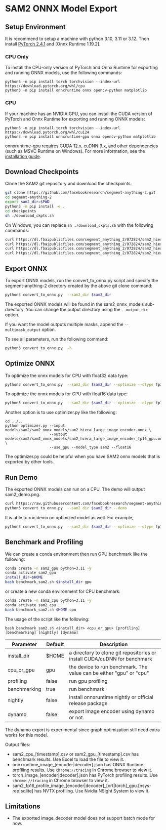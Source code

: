 # SAM2 ONNX Model Export

## Setup Environment
It is recommend to setup a machine with python 3.10, 3.11 or 3.12. Then install [PyTorch 2.4.1](https://pytorch.org/) and [Onnx Runtime 1.19.2].

### CPU Only
To install the CPU-only version of PyTorch and Onnx Runtime for exporting and running ONNX models, use the following commands:
```
python3 -m pip install torch torchvision --index-url https://download.pytorch.org/whl/cpu
python3 -m pip install onnxruntime onnx opencv-python matplotlib
```

### GPU
If your machine has an NVIDIA GPU, you can install the CUDA version of PyTorch and Onnx Runtime for exporting and running ONNX models:

```
python3 -m pip install torch torchvision --index-url https://download.pytorch.org/whl/cu124
python3 -m pip install onnxruntime-gpu onnx opencv-python matplotlib
```

onnxruntime-gpu requires CUDA 12.x, cuDNN 9.x, and other dependencies (such as MSVC Runtime on Windows). For more information, see the [installation guide](https://onnxruntime.ai/docs/install/#python-installs).

## Download Checkpoints

Clone the SAM2 git repository and download the checkpoints:
```bash
git clone https://github.com/facebookresearch/segment-anything-2.git
cd segment-anything-2
export sam2_dir=$PWD
python3 -m pip install -e .
cd checkpoints
sh ./download_ckpts.sh
```

On Windows, you can replace `sh ./download_ckpts.sh` with the following commands:
```bash
curl https://dl.fbaipublicfiles.com/segment_anything_2/072824/sam2_hiera_tiny.pt > sam2_hiera_tiny.pt
curl https://dl.fbaipublicfiles.com/segment_anything_2/072824/sam2_hiera_small.pt > sam2_hiera_small.pt
curl https://dl.fbaipublicfiles.com/segment_anything_2/072824/sam2_hiera_base_plus.pt > sam2_hiera_base_plus.pt
curl https://dl.fbaipublicfiles.com/segment_anything_2/072824/sam2_hiera_large.pt > sam2_hiera_large.pt
```

## Export ONNX
To export ONNX models, run the convert_to_onnx.py script and specify the segment-anything-2 directory created by the above git clone command:
```bash
python3 convert_to_onnx.py  --sam2_dir $sam2_dir
```

The exported ONNX models will be found in the sam2_onnx_models sub-directory. You can change the output directory using the `--output_dir` option.

If you want the model outputs multiple masks, append the `--multimask_output` option.

To see all parameters, run the following command:
```bash
python3 convert_to_onnx.py  -h
```

## Optimize ONNX

To optimize the onnx models for CPU with float32 data type:
```bash
python3 convert_to_onnx.py  --sam2_dir $sam2_dir --optimize --dtype fp32
```

To optimize the onnx models for GPU with float16 data type:
```bash
python3 convert_to_onnx.py  --sam2_dir $sam2_dir --optimize --dtype fp16 --use_gpu
```

Another option is to use optimizer.py like the following:
```
cd ../..
python optimizer.py --input models/sam2/sam2_onnx_models/sam2_hiera_large_image_encoder.onnx \
                    --output models/sam2/sam2_onnx_models/sam2_hiera_large_image_encoder_fp16_gpu.onnx \
                    --use_gpu --model_type sam2 --float16
```
The optimizer.py could be helpful when you have SAM2 onnx models that is exported by other tools.

## Run Demo

The exported ONNX models can run on a CPU. The demo will output sam2_demo.png.
```bash
curl https://raw.githubusercontent.com/facebookresearch/segment-anything-2/main/notebooks/images/truck.jpg > truck.jpg
python3 convert_to_onnx.py  --sam2_dir $sam2_dir --demo
```

It is able to run demo on optimized model as well. For example,
```bash
python3 convert_to_onnx.py  --sam2_dir $sam2_dir --optimize --dtype fp16 --use_gpu --demo
```

## Benchmark and Profiling

We can create a conda environment then run GPU benchmark like the following:
```bash
conda create -n sam2_gpu python=3.11 -y
conda activate sam2_gpu
install_dir=$HOME
bash benchmark_sam2.sh $install_dir gpu
```

or create a new conda environment for CPU benchmark:
```bash
conda create -n sam2_cpu python=3.11 -y
conda activate sam2_cpu
bash benchmark_sam2.sh $HOME cpu
```

The usage of the script like the following:
```
bash benchmark_sam2.sh <install_dir> <cpu_or_gpu> [profiling] [benchmarking] [nightly] [dynamo]
```

| Parameter| Default  | Description |
|----------|----------| ------------|
| install_dir | $HOME | a directory to clone git repositories or install CUDA/cuDNN for benchmark |
| cpu_or_gpu | gpu | the device to run benchmark. The value can be either "gpu" or "cpu" |
| profiling | false | run gpu profiling |
| benchmarking | true | run benchmark |
| nightly | false | install onnxruntime nightly or official release package |
| dynamo | false | export image encoder using dynamo or not. |

The dynamo export is experimental since graph optimization still need extra works for this model.

Output files:
* sam2_cpu_[timestamp].csv or sam2_gpu_[timestamp].csv has benchmark results. Use Excel to load the file to view it.
* onnxruntime_image_[encoder|decoder].json has ONNX Runtime profiling results. Use `chrome://tracing` in Chrome browser to view it.
* torch_image_[encoder|decoder].json has PyTorch profiling results. Use `chrome://tracing` in Chrome browser to view it.
* sam2_fp16_profile_image_[encoder|decoder]_[ort|torch]_gpu.[nsys-rep|sqlite] has NVTX profiling. Use Nvidia NSight System to view it.

## Limitations
- The exported image_decoder model does not support batch mode for now.
